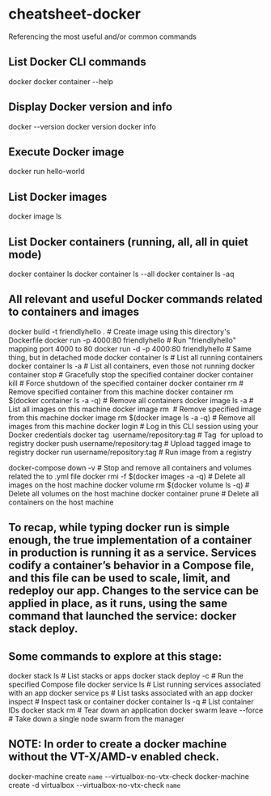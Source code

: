 # cheatsheet-docker
Referencing the most useful and/or common commands

## List Docker CLI commands
docker
docker container --help

## Display Docker version and info
docker --version
docker version
docker info

## Execute Docker image
docker run hello-world

## List Docker images
docker image ls

## List Docker containers (running, all, all in quiet mode)
docker container ls
docker container ls --all
docker container ls -aq

## All relevant and useful Docker commands related to containers and images
docker build -t friendlyhello .                             # Create image using this directory's Dockerfile
docker run -p 4000:80 friendlyhello                         # Run "friendlyhello" mapping port 4000 to 80
docker run -d -p 4000:80 friendlyhello                      # Same thing, but in detached mode
docker container ls                                         # List all running containers
docker container ls -a                                      # List all containers, even those not running
docker container stop <hash>                                # Gracefully stop the specified container
docker container kill <hash>                                # Force shutdown of the specified container
docker container rm <hash>                                  # Remove specified container from this machine
docker container rm $(docker container ls -a -q)            # Remove all containers
docker image ls -a                                          # List all images on this machine
docker image rm <image id>                                  # Remove specified image from this machine
docker image rm $(docker image ls -a -q)                    # Remove all images from this machine
docker login                                                # Log in this CLI session using your Docker credentials
docker tag <image> username/repository:tag                  # Tag <image> for upload to registry
docker push username/repository:tag                         # Upload tagged image to registry
docker run username/repository:tag                          # Run image from a registry

docker-compose down -v                                      # Stop and remove all containers and volumes related the to .yml file
docker rmi -f $(docker images -a -q)                        # Delete all images on the host machine
docker volume rm $(docker volume ls -q)                     # Delete all volumes on the host machine
docker container prune                                      # Delete all containers on the host machine

## To recap, while typing docker run is simple enough, the true implementation of a container in production is running it as a service. Services codify a container’s behavior in a Compose file, and this file can be used to scale, limit, and redeploy our app. Changes to the service can be applied in place, as it runs, using the same command that launched the service: docker stack deploy.

## Some commands to explore at this stage:
docker stack ls                                             # List stacks or apps
docker stack deploy -c <composefile> <appname>              # Run the specified Compose file
docker service ls                                           # List running services associated with an app
docker service ps <service>                                 # List tasks associated with an app
docker inspect <task or container>                          # Inspect task or container
docker container ls -q                                      # List container IDs
docker stack rm <appname>                                   # Tear down an application
docker swarm leave --force                                  # Take down a single node swarm from the manager

## NOTE: In order to create a docker machine without the VT-X/AMD-v enabled check.
docker-machine create `name` --virtualbox-no-vtx-check
docker-machine create -d virtualbox --virtualbox-no-vtx-check `name`